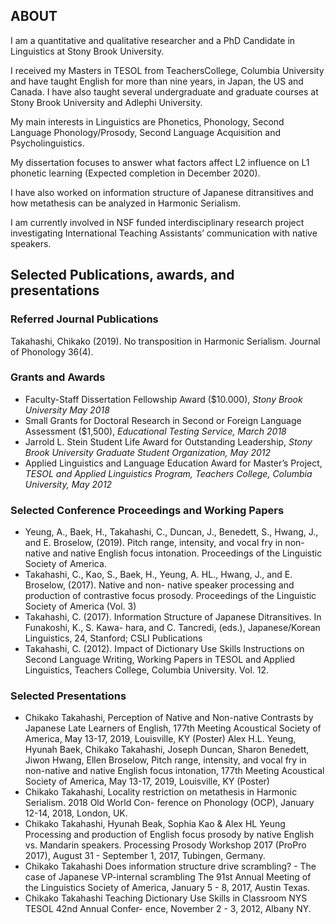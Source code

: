 ## ABOUT

I am a quantitative and qualitative researcher and a PhD Candidate in Linguistics at Stony Brook University.

I received my Masters in TESOL from TeachersCollege, Columbia University and have taught English for more than nine years, in Japan, the US and Canada. I have also taught several undergraduate and graduate courses at Stony Brook University and Adlephi University. 

My main interests in Linguistics are Phonetics, Phonology, Second Language Phonology/Prosody, Second Language Acquisition and Psycholinguistics.

My dissertation focuses to answer what factors affect L2 influence on L1 phonetic learning (Expected completion in December 2020).

I have also worked on information structure of Japanese ditransitives and how metathesis can be analyzed in Harmonic Serialism. 

I am currently involved in NSF funded interdisciplinary research project investigating International Teaching Assistants’ communication with native speakers.

## Selected Publications, awards, and presentations

### Referred Journal Publications
Takahashi, Chikako (2019). No transposition in Harmonic Serialism. Journal of Phonology 36(4). 

### Grants and Awards
- Faculty-Staff Dissertation Fellowship Award ($10.000), *Stony Brook University May 2018*
- Small Grants for Doctoral Research in Second or Foreign Language Assessment ($1,500), *Educational Testing Service, March 2018*
- Jarrold L. Stein Student Life Award for Outstanding Leadership, *Stony Brook University Graduate Student Organization, May 2012*
- Applied Linguistics and Language Education Award for Master’s Project, *TESOL and Applied Linguistics Program, Teachers College, Columbia University, May 2012*

### Selected Conference Proceedings and Working Papers
- Yeung, A., Baek, H., Takahashi, C., Duncan, J., Benedett, S., Hwang, J., and E. Broselow, (2019). Pitch range, intensity, and vocal fry in non-native and native English focus intonation. Proceedings of the Linguistic Society of America.
- Takahashi, C., Kao, S., Baek, H., Yeung, A. HL., Hwang, J., and E. Broselow, (2017). Native and non- native speaker processing and production of contrastive focus prosody. Proceedings of the Linguistic Society of America (Vol. 3)
- Takahashi, C. (2017). Information Structure of Japanese Ditransitives. In Funakoshi, K., S. Kawa- hara, and C. Tancredi, (eds.), Japanese/Korean Linguistics, 24, Stanford; CSLI Publications
- Takahashi, C. (2012). Impact of Dictionary Use Skills Instructions on Second Language Writing, Working Papers in TESOL and Applied Linguistics, Teachers College, Columbia University. Vol. 12.

### Selected Presentations
- Chikako Takahashi, Perception of Native and Non-native Contrasts by Japanese Late Learners of English, 177th Meeting Acoustical Society of America, May 13-17, 2019, Louisville, KY (Poster)
Alex H.L. Yeung, Hyunah Baek, Chikako Takahashi, Joseph Duncan, Sharon Benedett, Jiwon Hwang, Ellen Broselow, Pitch range, intensity, and vocal fry in non-native and native English focus intonation, 177th Meeting Acoustical Society of America, May 13-17, 2019, Louisville, KY (Poster)
- Chikako Takahashi, Locality restriction on metathesis in Harmonic Serialism. 2018 Old World Con- ference on Phonology (OCP), January 12-14, 2018, London, UK.
- Chikako Takahashi, Hyunah Beak, Sophia Kao & Alex HL Yeung Processing and production of English focus prosody by native English vs. Mandarin speakers. Processing Prosody Workshop 2017 (ProPro 2017), August 31 - September 1, 2017, Tubingen, Germany.
- Chikako Takahashi Does information structure drive scrambling? - The case of Japanese VP-internal scrambling The 91st Annual Meeting of the Linguistics Society of America, January 5 - 8, 2017, Austin Texas.
- Chikako Takahashi Teaching Dictionary Use Skills in Classroom NYS TESOL 42nd Annual Confer- ence, November 2 - 3, 2012, Albany NY.
